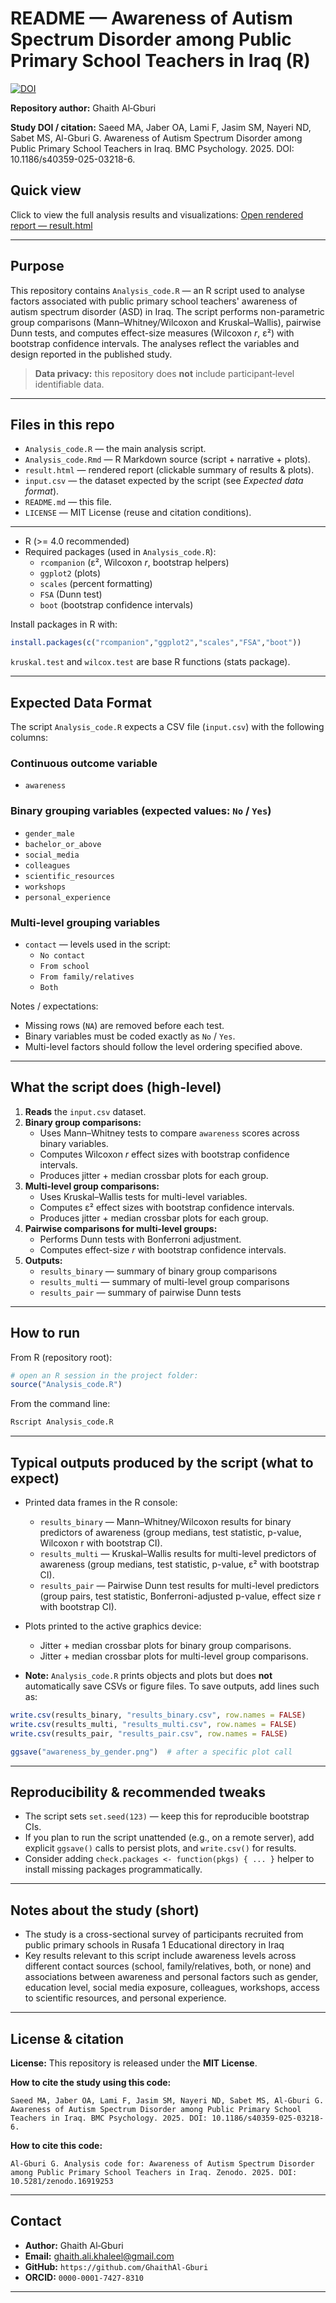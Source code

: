 # README — Awareness of Autism Spectrum Disorder among Public Primary School Teachers in Iraq (R)

[![DOI](https://zenodo.org/badge/DOI/10.5281/zenodo.16919253.svg)](https://doi.org/10.5281/zenodo.16919253)

**Repository author:** Ghaith Al‑Gburi

**Study DOI / citation:** Saeed MA, Jaber OA, Lami F, Jasim SM, Nayeri ND, Sabet MS, Al-Gburi G. Awareness of Autism Spectrum Disorder among Public Primary School Teachers in Iraq. BMC Psychology. 2025. DOI: 10.1186/s40359-025-03218-6.

## Quick view
Click to view the full analysis results and visualizations:
[Open rendered report — result.html](https://rawcdn.githack.com/GhaithAl-Gburi/ASD-Teachers-Awareness/main/result.html)

---

## Purpose
This repository contains `Analysis_code.R` — an R script used to analyse factors associated with public primary school teachers' awareness of autism spectrum disorder (ASD) in Iraq. The script performs non-parametric group comparisons (Mann–Whitney/Wilcoxon and Kruskal–Wallis), pairwise Dunn tests, and computes effect-size measures (Wilcoxon *r*, ε²) with bootstrap confidence intervals. The analyses reflect the variables and design reported in the published study.

> **Data privacy:** this repository does **not** include participant‑level identifiable data.

---

## Files in this repo
- `Analysis_code.R` — the main analysis script.  
- `Analysis_code.Rmd` — R Markdown source (script + narrative + plots).  
- `result.html` — rendered report (clickable summary of results & plots).  
- `input.csv` — the dataset expected by the script (see *Expected data format*).  
- `README.md` — this file.
- `LICENSE` — MIT License (reuse and citation conditions).

---

- R (>= 4.0 recommended)  
- Required packages (used in `Analysis_code.R`):  
  - `rcompanion` (ε², Wilcoxon *r*, bootstrap helpers)  
  - `ggplot2` (plots)  
  - `scales` (percent formatting)  
  - `FSA` (Dunn test)  
  - `boot` (bootstrap confidence intervals)

Install packages in R with:

```r
install.packages(c("rcompanion","ggplot2","scales","FSA","boot"))
```

`kruskal.test` and `wilcox.test` are base R functions (stats package).

---
## Expected Data Format

The script `Analysis_code.R` expects a CSV file (`input.csv`) with the following columns:

### Continuous outcome variable
- `awareness`

### Binary grouping variables (expected values: `No` / `Yes`)
- `gender_male`  
- `bachelor_or_above`  
- `social_media`  
- `colleagues`  
- `scientific_resources`  
- `workshops`  
- `personal_experience`  

### Multi-level grouping variables
- `contact` — levels used in the script:  
  - `No contact`  
  - `From school`  
  - `From family/relatives`  
  - `Both`

Notes / expectations:
- Missing rows (`NA`) are removed before each test.  
- Binary variables must be coded exactly as `No` / `Yes`.  
- Multi-level factors should follow the level ordering specified above.

---

## What the script does (high-level)
1. **Reads** the `input.csv` dataset.  
2. **Binary group comparisons:**  
   - Uses Mann–Whitney tests to compare `awareness` scores across binary variables.  
   - Computes Wilcoxon *r* effect sizes with bootstrap confidence intervals.  
   - Produces jitter + median crossbar plots for each group.  
3. **Multi-level group comparisons:**  
   - Uses Kruskal–Wallis tests for multi-level variables.  
   - Computes ε² effect sizes with bootstrap confidence intervals.  
   - Produces jitter + median crossbar plots for each group.  
4. **Pairwise comparisons for multi-level groups:**  
   - Performs Dunn tests with Bonferroni adjustment.  
   - Computes effect-size *r* with bootstrap confidence intervals.  
5. **Outputs:**  
   - `results_binary` — summary of binary group comparisons  
   - `results_multi` — summary of multi-level group comparisons  
   - `results_pair` — summary of pairwise Dunn tests

---

## How to run
From R (repository root):

```r
# open an R session in the project folder:
source("Analysis_code.R")
```

From the command line:

```bash
Rscript Analysis_code.R
```

---

## Typical outputs produced by the script (what to expect)

- Printed data frames in the R console:
  - `results_binary` — Mann–Whitney/Wilcoxon results for binary predictors of awareness (group medians, test statistic, p-value, Wilcoxon r with bootstrap CI).  
  - `results_multi` — Kruskal–Wallis results for multi-level predictors of awareness (group medians, test statistic, p-value, ε² with bootstrap CI).  
  - `results_pair` — Pairwise Dunn test results for multi-level predictors (group pairs, test statistic, Bonferroni-adjusted p-value, effect size r with bootstrap CI).  

- Plots printed to the active graphics device:
  - Jitter + median crossbar plots for binary group comparisons.  
  - Jitter + median crossbar plots for multi-level group comparisons.  

- **Note:** `Analysis_code.R` prints objects and plots but does **not** automatically save CSVs or figure files. To save outputs, add lines such as:

```r
write.csv(results_binary, "results_binary.csv", row.names = FALSE)
write.csv(results_multi, "results_multi.csv", row.names = FALSE)
write.csv(results_pair, "results_pair.csv", row.names = FALSE)

ggsave("awareness_by_gender.png")  # after a specific plot call
```

---

## Reproducibility & recommended tweaks
- The script sets `set.seed(123)` — keep this for reproducible bootstrap CIs.  
- If you plan to run the script unattended (e.g., on a remote server), add explicit `ggsave()` calls to persist plots, and `write.csv()` for results.  
- Consider adding `check.packages <- function(pkgs) { ... }` helper to install missing packages programmatically.

---

## Notes about the study (short)
- The study is a cross-sectional survey of participants recruited from public primary schools in Rusafa 1 Educational directory in Iraq
- Key results relevant to this script include awareness levels across different contact sources (school, family/relatives, both, or none) and associations between awareness and personal factors such as gender, education level, social media exposure, colleagues, workshops, access to scientific resources, and personal experience.  

---

## License & citation
**License:** This repository is released under the **MIT License**.

**How to cite the study using this code:**  

```
Saeed MA, Jaber OA, Lami F, Jasim SM, Nayeri ND, Sabet MS, Al-Gburi G. Awareness of Autism Spectrum Disorder among Public Primary School Teachers in Iraq. BMC Psychology. 2025. DOI: 10.1186/s40359-025-03218-6.
```

**How to cite this code:**  

```
Al-Gburi G. Analysis code for: Awareness of Autism Spectrum Disorder among Public Primary School Teachers in Iraq. Zenodo. 2025. DOI: 10.5281/zenodo.16919253
```

---

## Contact
- **Author:** Ghaith Al‑Gburi
- **Email:** ghaith.ali.khaleel@gmail.com 
- **GitHub:** `https://github.com/GhaithAl-Gburi`  
- **ORCID:** `0000-0001-7427-8310` 


---
